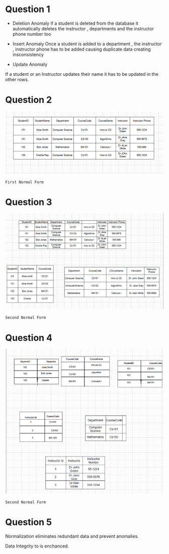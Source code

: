 # Question 1
- Deletion Anomaly
if a student is deleted from the database it automatically deletes the instructor , departments and the instructor phone number too


- Insert Anomaly
Once a student is added to a department , the instructor , instructor phone has to be added causing duplicate data creating insconsistency


- Update Anomaly

If a student or an Instructor updates their name it has to be updated in the other rows.


# Question  2 

<img src = "1NF.PNG" alt="First Normal Form">

`First Normal Form`


# Question 3

<img src = "2NF.PNG" alt="First Normal Form">

`Second Normal Form`


# Question 4

<img src = "3NF.PNG" alt="First Normal Form">

`Second Normal Form`


# Question 5

Normalization eliminates redundant data and prevent anomalies.

Data Integrity to is enchanced.